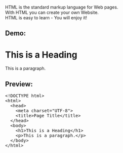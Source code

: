 HTML is the standard markup language for Web pages.
<br>
With HTML you can create your own Website.
<br>
HTML is easy to learn - You will enjoy it!
<p></p>
<h2>Demo:</h2>
<h1>This is a Heading</h1>
<p>This is a paragraph.</p>
<h2>Preview:</h2>
<pre>
&lt;!DOCTYPE html&gt;
&lt;html&gt;
  &lt;head&gt;
    &lt;meta charset="UTF-8"&gt;
    &lt;title&gt;Page Title&lt;/title&gt;
  &lt;/head&gt;
  &lt;body&gt;
    &lt;h1&gt;This is a Heading&lt;/h1&gt;
    &lt;p&gt;This is a paragraph.&lt;/p&gt;
  &lt;/body&gt;
&lt;/html&gt;
</pre>
